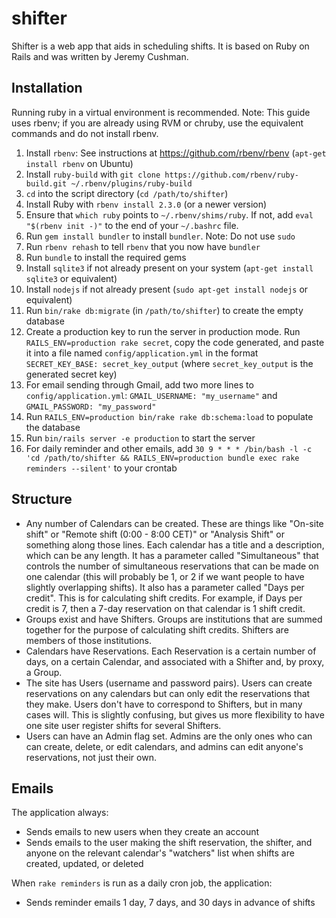 shifter
=======

Shifter is a web app that aids in scheduling shifts. It is based on Ruby on Rails and was written by Jeremy Cushman.

## Installation

Running ruby in a virtual environment is recommended. Note: This guide uses rbenv; if you are already using RVM or chruby, use the equivalent commands and do not install rbenv.

1. Install `rbenv`: See instructions at https://github.com/rbenv/rbenv (`apt-get install rbenv` on Ubuntu) 
2. Install `ruby-build` with `git clone https://github.com/rbenv/ruby-build.git ~/.rbenv/plugins/ruby-build`
3. `cd` into the script directory (`cd /path/to/shifter`)
4. Install Ruby with `rbenv install 2.3.0` (or a newer version)
5. Ensure that `which ruby` points to `~/.rbenv/shims/ruby`. If not, add `eval "$(rbenv init -)"` to the end of your `~/.bashrc` file.
6. Run `gem install bundler` to install `bundler`. Note: Do not use `sudo`
7. Run `rbenv rehash` to tell  `rbenv` that you now have `bundler`
8. Run `bundle` to install the required gems
9. Install `sqlite3` if not already present on your system (`apt-get install sqlite3` or equivalent)
10. Install `nodejs` if not already present (`sudo apt-get install nodejs` or equivalent)
11. Run `bin/rake db:migrate` (in `/path/to/shifter`) to create the empty database
12. Create a production key to run the server in production mode. Run `RAILS_ENV=production rake secret`, copy the code generated, and paste it into a file named `config/application.yml` in the format `SECRET_KEY_BASE: secret_key_output` (where `secret_key_output` is the generated secret key)
13. For email sending through Gmail, add two more lines to `config/application.yml`: `GMAIL_USERNAME: "my_username"` and `GMAIL_PASSWORD: "my_password"`
14. Run `RAILS_ENV=production bin/rake rake db:schema:load` to populate the database
15. Run `bin/rails server -e production` to start the server
16. For daily reminder and other emails, add `30 9 * * * /bin/bash -l -c 'cd /path/to/shifter && RAILS_ENV=production bundle exec rake reminders --silent'` to your crontab

## Structure
- Any number of Calendars can be created. These are things like "On-site shift" or "Remote shift (0:00 - 8:00 CET)" or "Analysis Shift" or something along those lines. Each calendar has a title and a description, which can be any length. It has a parameter called "Simultaneous" that controls the number of simultaneous reservations that can be made on one calendar (this will probably be 1, or 2 if we want people to have slightly overlapping shifts). It also has a parameter called "Days per credit". This is for calculating shift credits. For example, if Days per credit is 7, then a 7-day reservation on that calendar is 1 shift credit. 
- Groups exist and have Shifters. Groups are institutions that are summed together for the purpose of calculating shift credits. Shifters are members of those institutions.
- Calendars have Reservations. Each Reservation is a certain number of days, on a certain Calendar, and associated with a Shifter and, by proxy, a Group.
- The site has Users (username and password pairs). Users can create reservations on any calendars but can only edit the reservations that they make. Users don't have to correspond to Shifters, but in many cases will. This is slightly confusing, but gives us more flexibility to have one site user register shifts for several Shifters.
- Users can have an Admin flag set. Admins are the only ones who can can create, delete, or edit calendars, and admins can edit anyone's reservations, not just their own.

## Emails
The application always:
- Sends emails to new users when they create an account
- Sends emails to the user making the shift reservation, the shifter, and anyone on the relevant calendar's "watchers" list when shifts are created, updated, or deleted

When `rake reminders` is run as a daily cron job, the application:
- Sends reminder emails 1 day, 7 days, and 30 days in advance of shifts
